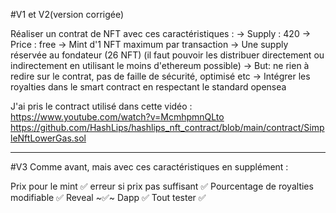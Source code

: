 #V1 et V2(version corrigée)

Réaliser un contrat de NFT avec ces caractéristiques :
-> Supply : 420
-> Price : free
-> Mint d'1 NFT maximum par transaction
-> Une supply réservée au fondateur (26 NFT)
(il faut pouvoir les distribuer directement ou indirectement en utilisant le moins d'ethereum possible)
-> But: ne rien à redire sur le contrat, pas de faille de sécurité, optimisé etc
-> Intégrer les royalties dans le smart contract en respectant le standard opensea

J'ai pris le contract utilisé dans cette vidéo :
https://www.youtube.com/watch?v=McmhpmnQLto
https://github.com/HashLips/hashlips_nft_contract/blob/main/contract/SimpleNftLowerGas.sol

---

#V3
Comme avant, mais avec ces caractéristiques en supplément :

Prix pour le mint ✅
erreur si prix pas suffisant ✅
Pourcentage de royalties modifiable ✅
Reveal ~✅~
Dapp ✅
Tout tester ✅
